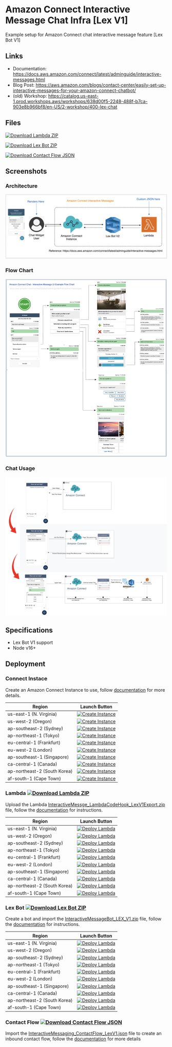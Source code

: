 # Amazon Connect Interactive Message Chat Infra [Lex V1]

Example setup for Amazon Connect chat interactive message feature [Lex Bot V1]

## Links

* Documentation: https://docs.aws.amazon.com/connect/latest/adminguide/interactive-messages.html
* Blog Post: https://aws.amazon.com/blogs/contact-center/easily-set-up-interactive-messages-for-your-amazon-connect-chatbot/
* (old) Workshop: https://catalog.us-east-1.prod.workshops.aws/workshops/638d00f5-2248-488f-b7ca-903e8b966bf8/en-US/2-workshop/400-lex-chat

## Files

[![Download Lambda ZIP](https://img.shields.io/badge/Download-ZIP-blue.svg?logo=aws-lambda&logoColor=orange&label=Download%20Lambda&color=orange)](https://github.com/spencerlepine/amazon-connect-interactive-message-chat-infra-lex-v1/blob/main/exports/InteractiveMessge_LambdaCodeHook_LexV1Export.zip)

[![Download Lex Bot ZIP](https://img.shields.io/badge/Download-ZIP-blue.svg?logo=amazon-aws&logoColor=lightgray&label=Download%20Lex%20Bot%20Export&color=blue)](https://github.com/spencerlepine/amazon-connect-interactive-message-chat-infra-lex-v1/blob/main/exports/InteractiveMessge_LambdaCodeHook_LexV1Export.zip)

[![Download Contact Flow JSON](https://img.shields.io/badge/Download-JSON-blue.svg?logo=amazon-aws&logoColor=lightgray&label=Download%20Contact%20Flow&color=green)](https://github.com/spencerlepine/amazon-connect-interactive-message-chat-infra-lex-v1/blob/main/exports/InteractiveMessaging_ContactFlow_LexV1.json)

## Screenshots

### Architecture

![image](./InteractiveMessageArchitecture.png)

### Flow Chart

![image](./InteractiveMessageFlowChart.png)

### Chat Usage

![image](./InteractiveMessageChatFlow.png)

## Specifications

- Lex Bot V1 support
- Node v16+

## Deployment

### Connect Instace

Create an Amazon Connect Instance to use, follow [documentation](https://docs.aws.amazon.com/connect/latest/adminguide/amazon-connect-instances.html) for more details.

| Region | Launch Button |
| ------ | ------------- |
| us-east-1 (N. Virginia)  | [![Create Instance](https://img.shields.io/badge/Create%20Instance-%20-green.svg?logo=amazon-aws&logoColor=white)](https://us-east-1.console.aws.amazon.com/connect/v2/app/onboarding?region=us-east-1)  |
| us-west-2 (Oregon)       | [![Create Instance](https://img.shields.io/badge/Create%20Instance-%20-green.svg?logo=amazon-aws&logoColor=white)](https://us-west-2.console.aws.amazon.com/connect/v2/app/onboarding?region=us-west-2)       |
| ap-southeast-2 (Sydney)  | [![Create Instance](https://img.shields.io/badge/Create%20Instance-%20-green.svg?logo=amazon-aws&logoColor=white)](https://ap-southeast-2.console.aws.amazon.com/connect/v2/app/onboarding?region=ap-southeast-2)  |
| ap-northeast-1 (Tokyo)   | [![Create Instance](https://img.shields.io/badge/Create%20Instance-%20-green.svg?logo=amazon-aws&logoColor=white)](https://ap-northeast-1.console.aws.amazon.com/connect/v2/app/onboarding?region=ap-northeast-1)   |
| eu-central-1 (Frankfurt) | [![Create Instance](https://img.shields.io/badge/Create%20Instance-%20-green.svg?logo=amazon-aws&logoColor=white)](https://eu-central-1.console.aws.amazon.com/connect/v2/app/onboarding?region=eu-central-1) |
| eu-west-2 (London)       | [![Create Instance](https://img.shields.io/badge/Create%20Instance-%20-green.svg?logo=amazon-aws&logoColor=white)](https://eu-west-2.console.aws.amazon.com/connect/v2/app/onboarding?region=eu-west-2)       |
| ap-southeast-1 (Singapore) | [![Create Instance](https://img.shields.io/badge/Create%20Instance-%20-green.svg?logo=amazon-aws&logoColor=white)](https://ap-southeast-1.console.aws.amazon.com/connect/v2/app/onboarding?region=ap-southeast-1) |
| ca-central-1 (Canada)    | [![Create Instance](https://img.shields.io/badge/Create%20Instance-%20-green.svg?logo=amazon-aws&logoColor=white)](https://ca-central-1.console.aws.amazon.com/connect/v2/app/onboarding?region=ca-central-1)    |
| ap-northeast-2 (South Korea) | [![Create Instance](https://img.shields.io/badge/Create%20Instance-%20-green.svg?logo=amazon-aws&logoColor=white)](https://ap-northeast-2.console.aws.amazon.com/connect/v2/app/onboarding?region=ap-northeast-2) |
| af-south-1 (Cape Town)   | [![Create Instance](https://img.shields.io/badge/Create%20Instance-%20-green.svg?logo=amazon-aws&logoColor=white)](https://af-south-1.console.aws.amazon.com/connect/v2/app/onboarding?region=af-south-1)   |


### Lambda [![Download Lambda ZIP](https://img.shields.io/badge/Download-ZIP-blue.svg?logo=aws-lambda&logoColor=orange&label=Download%20Lambda&color=orange)](https://github.com/spencerlepine/amazon-connect-interactive-message-chat-infra-lex-v1/blob/main/exports/InteractiveMessge_LambdaCodeHook_LexV1Export.zip)

Upload the Lambda [InteractiveMessge_LambdaCodeHook_LexV1Export.zip](./exports/InteractiveMessge_LambdaCodeHook_LexV1Export.zip) file, follow the [documentation](https://docs.aws.amazon.com/lambda/latest/dg/gettingstarted-package.html#gettingstarted-package-zip) for instructions.

| Region | Launch Button |
| ------ | ------------- |
| us-east-1 (N. Virginia) | [![Deploy Lambda](https://img.shields.io/badge/Create%20Lambda-%20-green.svg?logo=amazon-aws&logoColor=white)](https://us-east-1.console.aws.amazon.com/lambda/home?region=us-east-1#/create/function?intent=authorFromScratch) |
| us-west-2 (Oregon) | [![Deploy Lambda](https://img.shields.io/badge/Create%20Lambda-%20-green.svg?logo=amazon-aws&logoColor=white)](https://us-west-2.console.aws.amazon.com/lambda/home?region=us-west-2#/create/function?intent=authorFromScratch) |
| ap-southeast-2 (Sydney) | [![Deploy Lambda](https://img.shields.io/badge/Create%20Lambda-%20-green.svg?logo=amazon-aws&logoColor=white)](https://ap-southeast-2.console.aws.amazon.com/lambda/home?region=ap-southeast-2#/create/function?intent=authorFromScratch) |
| ap-northeast-1 (Tokyo) | [![Deploy Lambda](https://img.shields.io/badge/Create%20Lambda-%20-green.svg?logo=amazon-aws&logoColor=white)](https://ap-northeast-1.console.aws.amazon.com/lambda/home?region=us-east-1#/create/function?intent=authorFromScratch) |
| eu-central-1 (Frankfurt) | [![Deploy Lambda](https://img.shields.io/badge/Create%20Lambda-%20-green.svg?logo=amazon-aws&logoColor=white)](https://eu-central-1.console.aws.amazon.com/lambda/home?region=us-east-1#/create/function?intent=authorFromScratch) |
| eu-west-2 (London) | [![Deploy Lambda](https://img.shields.io/badge/Create%20Lambda-%20-green.svg?logo=amazon-aws&logoColor=white)](https://eu-west-2.console.aws.amazon.com/lambda/home?region=eu-west-2#/create/function?intent=authorFromScratch) |
| ap-southeast-1 (Singapore) | [![Deploy Lambda](https://img.shields.io/badge/Create%20Lambda-%20-green.svg?logo=amazon-aws&logoColor=white)](https://ap-southeast-1.console.aws.amazon.com/lambda/home?region=ap-southeast-1#/create/function?intent=authorFromScratch) |
| ca-central-1 (Canada) | [![Deploy Lambda](https://img.shields.io/badge/Create%20Lambda-%20-green.svg?logo=amazon-aws&logoColor=white)](https://ca-central-1.console.aws.amazon.com/lambda/home?region=ca-central-1#/create/function?intent=authorFromScratch) |
| ap-northeast-2 (South Korea) | [![Deploy Lambda](https://img.shields.io/badge/Create%20Lambda-%20-green.svg?logo=amazon-aws&logoColor=white)](https://ap-northeast-2.console.aws.amazon.com/lambda/home?region=ap-northeast-2#/create/function?intent=authorFromScratch) |
| af-south-1 (Cape Town) | [![Deploy Lambda](https://img.shields.io/badge/Create%20Lambda-%20-green.svg?logo=amazon-aws&logoColor=white)](https://af-south-1.console.aws.amazon.com/lambda/home?region=af-south-1#/create/function?intent=authorFromScratch) |

### Lex Bot [![Download Lex Bot ZIP](https://img.shields.io/badge/Download-ZIP-blue.svg?logo=amazon-aws&logoColor=lightgray&label=Download%20Lex%20Bot%20Export&color=blue)](https://github.com/spencerlepine/amazon-connect-interactive-message-chat-infra-lex-v1/blob/main/exports/InteractiveMessageBot_LEX_V1.zip)

Create a bot and import the [InteractiveMessageBot_LEX_V1.zip](./exports/InteractiveMessageBot_LEX_V1.zip) file, follow the [documentation](https://docs.aws.amazon.com/lexv2/latest/dg/import-console.html) for instructions.

| Region | Launch Button |
| ------ | ------------- |
| us-east-1 (N. Virginia) | [![Deploy Lambda](https://img.shields.io/badge/Create%20Lex%20Bot-%20-green.svg?logo=amazon-aws&logoColor=white)](https://us-east-1.console.aws.amazon.com/lexv2/home?region=us-east-1#importBot) |
| us-west-2 (Oregon) | [![Deploy Lambda](https://img.shields.io/badge/Create%20Lex%20Bot-%20-green.svg?logo=amazon-aws&logoColor=white)](https://us-west-2.console.aws.amazon.com/lexv2/home?region=us-west-2#importBot) |
| ap-southeast-2 (Sydney) | [![Deploy Lambda](https://img.shields.io/badge/Create%20Lex%20Bot-%20-green.svg?logo=amazon-aws&logoColor=white)](https://ap-southeast-2.console.aws.amazon.com/lexv2/home?region=ap-southeast-2#importBot) |
| ap-northeast-1 (Tokyo) | [![Deploy Lambda](https://img.shields.io/badge/Create%20Lex%20Bot-%20-green.svg?logo=amazon-aws&logoColor=white)](https://ap-northeast-1.console.aws.amazon.com/lexv2/home?region=ap-northeast-1#importBot) |
| eu-central-1 (Frankfurt) | [![Deploy Lambda](https://img.shields.io/badge/Create%20Lex%20Bot-%20-green.svg?logo=amazon-aws&logoColor=white)](https://eu-central-1.console.aws.amazon.com/lexv2/home?region=eu-central-1#importBot) |
| eu-west-2 (London) | [![Deploy Lambda](https://img.shields.io/badge/Create%20Lex%20Bot-%20-green.svg?logo=amazon-aws&logoColor=white)](https://eu-west-2.console.aws.amazon.com/lexv2/home?region=eu-west-2#importBot) |
| ap-southeast-1 (Singapore) | [![Deploy Lambda](https://img.shields.io/badge/Create%20Lex%20Bot-%20-green.svg?logo=amazon-aws&logoColor=white)](https://ap-southeast-1.console.aws.amazon.com/lexv2/home?region=ap-southeast-1#importBot) |
| ca-central-1 (Canada) | [![Deploy Lambda](https://img.shields.io/badge/Create%20Lex%20Bot-%20-green.svg?logo=amazon-aws&logoColor=white)](https://ca-central-1.console.aws.amazon.com/lexv2/home?region=ca-central-1#importBot) |
| ap-northeast-2 (South Korea) | [![Deploy Lambda](https://img.shields.io/badge/Create%20Lex%20Bot-%20-green.svg?logo=amazon-aws&logoColor=white)](https://ap-northeast-2.console.aws.amazon.com/lexv2/home?region=ap-northeast-2importBot) |
| af-south-1 (Cape Town) | [![Deploy Lambda](https://img.shields.io/badge/Create%20Lex%20Bot-%20-green.svg?logo=amazon-aws&logoColor=white)](https://af-south-1.console.aws.amazon.com/lexv2/home?region=af-south-1#importBot) |

### Contact Flow [![Download Contact Flow JSON](https://img.shields.io/badge/Download-JSON-blue.svg?logo=amazon-aws&logoColor=lightgray&label=Download%20Contact%20Flow&color=green)](https://github.com/spencerlepine/amazon-connect-interactive-message-chat-infra-lex-v1/blob/main/exports/InteractiveMessaging_ContactFlow_LexV1.json)

Import the [InteractiveMessaging_ContactFlow_LexV1.json](./exports/InteractiveMessaging_ContactFlow_LexV1.json) file to create an inbound contact flow, follow the [documentation](https://docs.aws.amazon.com/connect/latest/adminguide/contact-flow-import-export.html) for more details
